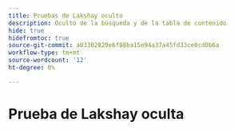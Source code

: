 ```yaml
---
title: Pruebas de Lakshay oculto
description: Oculto de la búsqueda y de la tabla de contenido
hide: true
hidefromtoc: true
source-git-commit: a03302829e6f88ba15e94a37a45fd33ce0cd0b6a
workflow-type: tm+mt
source-wordcount: '12'
ht-degree: 0%

---
```


# Prueba de Lakshay oculta

